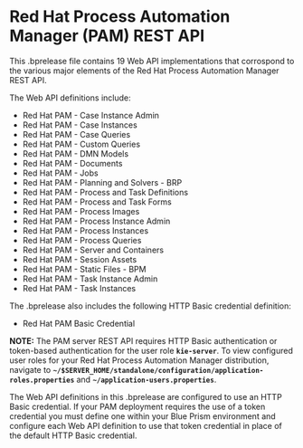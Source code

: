 # Red Hat Process Automation Manager (PAM) REST API

This .bprelease file contains 19 Web API implementations that corrospond to the various major elements of the Red Hat Process Automation Manager REST API.

The Web API definitions include:
* Red Hat PAM - Case Instance Admin
* Red Hat PAM - Case Instances
* Red Hat PAM - Case Queries
* Red Hat PAM - Custom Queries
* Red Hat PAM - DMN Models
* Red Hat PAM - Documents
* Red Hat PAM - Jobs
* Red Hat PAM - Planning and Solvers - BRP
* Red Hat PAM - Process and Task Definitions
* Red Hat PAM - Process and Task Forms
* Red Hat PAM - Process Images
* Red Hat PAM - Process Instance Admin
* Red Hat PAM - Process Instances
* Red Hat PAM - Process Queries
* Red Hat PAM - Server and Containers
* Red Hat PAM - Session Assets
* Red Hat PAM - Static Files - BPM
* Red Hat PAM - Task Instance Admin
* Red Hat PAM - Task Instances

The .bprelease also includes the following HTTP Basic credential definition:
* Red Hat PAM Basic Credential

**NOTE:** The PAM server REST API requires HTTP Basic authentication or token-based authentication for the user role **`kie-server`**. To view configured user roles for your Red Hat Process Automation Manager distribution, navigate to **`~/$SERVER_HOME/standalone/configuration/application-roles.properties`** and **`~/application-users.properties`**. 

The Web API definitions in this .bprelease are configured to use an HTTP Basic credential. If your PAM deployment requires the use of a token credential you must define one within your Blue Prism environment and configure each Web API definition to use that token credential in place of the default HTTP Basic credential.
